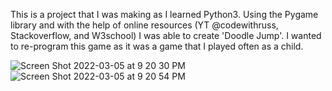 This is a project that I was making as I learned Python3. Using the Pygame library and with the help of online resources (YT @codewithruss, Stackoverflow, and W3school) I was able to create 'Doodle Jump'. I wanted to re-program this game as it was a game that I played often as a child. 


![Screen Shot 2022-03-05 at 9 20 30 PM](https://user-images.githubusercontent.com/96805095/156908041-6e918ed0-4af4-46bb-8ac8-f2f750eda11b.png)
![Screen Shot 2022-03-05 at 9 20 54 PM](https://user-images.githubusercontent.com/96805095/156908027-c45b1bbe-af76-4de9-8daf-6d90c86b58e3.png)

